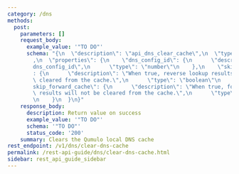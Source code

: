 ```yaml
---
category: /dns
methods:
  post:
    parameters: []
    request_body:
      example_value: '"TO DO"'
      schema: "{\n  \"description\": \"api_dns_clear_cache\",\n  \"type\": \"object\"\
        ,\n  \"properties\": {\n    \"dns_config_id\": {\n      \"description\": \"\
        dns_config_id\",\n      \"type\": \"number\"\n    },\n    \"skip_reverse_cache\"\
        : {\n      \"description\": \"When true, reverse lookup results will not be\
        \ cleared from the cache.\",\n      \"type\": \"boolean\"\n    },\n    \"\
        skip_forward_cache\": {\n      \"description\": \"When true, forward lookup\
        \ results will not be cleared from the cache.\",\n      \"type\": \"boolean\"\
        \n    }\n  }\n}"
    response_body:
      description: Return value on success
      example_value: '"TO DO"'
      schema: '"TO DO"'
      status_code: '200'
    summary: Clears the Qumulo local DNS cache
rest_endpoint: /v1/dns/clear-dns-cache
permalink: /rest-api-guide/dns/clear-dns-cache.html
sidebar: rest_api_guide_sidebar
---
```

